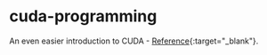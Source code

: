 # cuda-programming

An even easier introduction to CUDA - [Reference](https://developer.nvidia.com/blog/even-easier-introduction-cuda/){:target="_blank"}.
